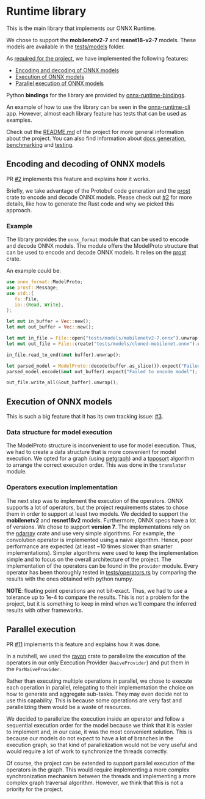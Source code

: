 # Runtime library

This is the main library that implements our ONNX Runtime.

We chose to support the **mobilenetv2-7** and **resnet18-v2-7** models. These models are available in the [tests/models](../tests/models) folder.

As [required for the project](https://github.com/ProgrammazioneDiSistema2023-IA-ZZ/Group20/issues/1), we have implemented the following features:

- [Encoding and decoding of ONNX models](#encoding-and-decoding-of-onnx-models)
- [Execution of ONNX models](#execution-of-onnx-models)
- [Parallel execution of ONNX models](#parallel-execution)

Python **bindings** for the library are provided by [onnx-runtime-bindings](../onnx-runtime-bindings/README.md).

An example of how to use the library can be seen in the [onnx-runtime-cli](../onnx-runtime-cli/README.md) app.
However, almost each library feature has tests that can be used as examples.

Check out the [README.md](../README.md) of the project for more general information about the project. You can also find information about [docs generation](../README.md#code-documentation-cargo-doc), [benchmarking](../README.md#benchmarking) and [testing](../README.md#testing-cargo-test).

## Encoding and decoding of ONNX models

PR [#2](https://github.com/ProgrammazioneDiSistema2023-IA-ZZ/Group20/pull/2) implements this feature and explains how it works.

Briefly, we take advantage of the Protobuf code generation and the [prost](https://docs.rs/prost/latest/prost/) crate to encode and decode ONNX models. Please check out [#2](https://github.com/ProgrammazioneDiSistema2023-IA-ZZ/Group20/pull/2) for more details, like how to generate the Rust code and why we picked this approach.

### Example

The library provides the `onnx_format` module that can be used to encode and decode ONNX models.
The module offers the ModelProto structure that can be used to encode and decode ONNX models. It relies on the [prost](https://docs.rs/prost/latest/prost/) crate.

An example could be:

```rust
use onnx_format::ModelProto;
use prost::Message;
use std::{
   fs::File,
   io::{Read, Write},
};

let mut in_buffer = Vec::new();
let mut out_buffer = Vec::new();

let mut in_file = File::open("tests/models/mobilenetv2-7.onnx").unwrap();
let mut out_file = File::create("tests/models/cloned-mobilenet.onnx").unwrap();

in_file.read_to_end(&mut buffer).unwrap();

let parsed_model = ModelProto::decode(buffer.as_slice()).expect("Failed to decode model");
parsed_model.encode(&mut out_buffer).expect("Failed to encode model");

out_file.write_all(&out_buffer).unwrap();
```

## Execution of ONNX models
This is such a big feature that it has its own tracking issue: [#3](https://github.com/ProgrammazioneDiSistema2023-IA-ZZ/Group20/issues/3).

### Data structure for model execution
The ModelProto structure is inconvenient to use for model execution. Thus, we had to create a data structure that is more convenient for model execution. We opted for a graph (using [petgraph](https://docs.rs/petgraph/latest/petgraph/)) and a [toposort](https://docs.rs/petgraph/latest/petgraph/algo/fn.toposort.html) algorithm to arrange the correct execution order. This was done in the `translator` module.

### Operators execution implementation
The next step was to implement the execution of the operators. ONNX supports a lot of operators, but the project requirements states to chose them in order to support at least two models. We decided to support the **mobilenetv2** and **resnet18v2** models. Furthermore, ONNX specs have a lot of versions. We chose to support **version 7**. The implementations rely on the [ndarray](https://docs.rs/ndarray/latest/ndarray/) crate and use very simple algorithms. For example, the convolution operator is implemented using a naive algorithm. Hence, poor performance are expected (at least ~10 times slower than smarter implementations). Simpler algorithms were used to keep the implementation simple and to focus on the overall architecture of the project.
The implementation of the operators can be found in the `provider` module. Every operator has been thoroughly tested in [tests/operators.rs](tests/operators.rs) by comparing the results with the ones obtained with python numpy.

**NOTE**: floating point operations are not bit-exact. Thus, we had to use a tolerance up to 1e-4 to compare the results. This is not a problem for the project, but it is something to keep in mind when we'll compare the inferred results with other frameworks.

## Parallel execution
PR [#11](https://github.com/ProgrammazioneDiSistema2023-IA-ZZ/Group20/pull/11) implements this feature and explains how it was done.

In a nutshell, we used the [rayon](https://docs.rs/rayon/latest/rayon/) crate to parallelize the execution of the operators in our only Execution Provider (`NaiveProvider`) and put them in the `ParNaiveProvider`.

Rather than executing multiple operations in parallel, we chose to execute each operation in parallel, relegating to their implementation the choice on how to generate and aggregate sub-tasks. They may even decide not to use this capability. This is because some operations are very fast and parallelizing them would be a waste of resources.

We decided to parallelize the execution inside an operator and follow a sequential execution order for the model because we think that it is easier to implement and, in our case, it was the most convenient solution. This is because our models do not expect to have a lot of branches in the execution graph, so that kind of parallelization would not be very useful and would require a lot of work to synchronize the threads correctly.

Of course, the project can be extended to support parallel execution of the operators in the graph. This would require implementing a more complex synchronization mechanism between the threads and implementing a more complex graph traversal algorithm. However, we think that this is not a priority for the project.

